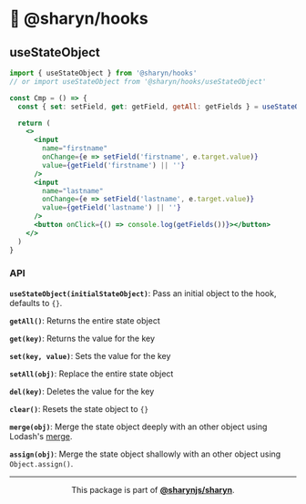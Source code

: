 # 🌹 @sharyn/hooks

## useStateObject

```jsx
import { useStateObject } from '@sharyn/hooks'
// or import useStateObject from '@sharyn/hooks/useStateObject'

const Cmp = () => {
  const { set: setField, get: getField, getAll: getFields } = useStateObject()

  return (
    <>
      <input
        name="firstname"
        onChange={e => setField('firstname', e.target.value)}
        value={getField('firstname') || ''}
      />
      <input
        name="lastname"
        onChange={e => setField('lastname', e.target.value)}
        value={getField('lastname') || ''}
      />
      <button onClick={() => console.log(getFields())}></button>
    </>
  )
}
```

### API

**`useStateObject(initialStateObject)`**: Pass an initial object to the hook, defaults to `{}`.

**`getAll()`**: Returns the entire state object

**`get(key)`**: Returns the value for the key

**`set(key, value)`**: Sets the value for the key

**`setAll(obj)`**: Replace the entire state object

**`del(key)`**: Deletes the value for the key

**`clear()`**: Resets the state object to `{}`

**`merge(obj)`**: Merge the state object deeply with an other object using Lodash's [merge](https://www.npmjs.com/package/lodash.merge).

**`assign(obj)`**: Merge the state object shallowly with an other object using `Object.assign()`.

<hr />

<p align="center">
  This package is part of <a href="https://github.com/sharynjs/sharyn"><b>@sharynjs/sharyn</b></a>.
</p>

